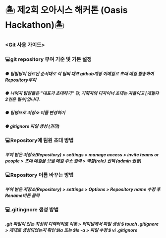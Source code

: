 # 🏝 제2회 오아시스 해커톤 (Oasis Hackathon)🏝
### <Git 사용 가이드>


### 💻git repository 부여 기준 및 기본 설정
##### ● 팀빌딩이 완료된 순서대로 각 팀의 대표 github계정 이메일로 초대 메일 발송하여 Repository부여
##### ● 나머지 팀원들은 "대표가 초대하기" 단, 기획자와 디자이너 초대는 자율이고 [개발자 2인은 필수]입니다.
##### ● 팀명으로 저장소 이름 변경하기
##### ● gitignore 파일 생성 (권장)


### 💻Repository에 팀원 초대 방법
##### 부여 받은 저장소(Repository) > settings > manage access > invite teams or people > 초대 메일을 보낼 메일 주소 입력 > 역할(role) 선택 (admin 권장)


### 💻Repository 이름 바꾸는 방법
##### 부여 받은 저장소(Repository) > settings > Options > Repository name 수정 후 Rename버튼 클릭


### 💻.gitingnore 생성 방법
##### .git 파일이 있는 최상위 디렉터리로 이동 > 터미널에서 파일 생성 $ touch .gitignore > 제대로 생성되었는지 확인 $la 또는 $ls -a > 파일 수정 $ vi .gitignore

